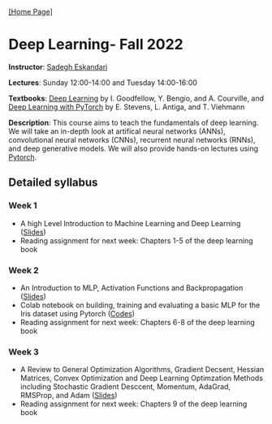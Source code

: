 [[Home Page]](https://sadegh28.github.io/eskandari)  
# Deep Learning- Fall 2022

**Instructor**: [Sadegh Eskandari](https://sadegh28.github.io/eskandari) 

**Lectures**: Sunday 12:00-14:00 and Tuesday 14:00-16:00

**Textbooks**: [Deep Learning](https://www.deeplearningbook.org/) by I. Goodfellow, Y. Bengio, and A. Courville, and [Deep Learning with PyTorch](https://www.manning.com/books/deep-learning-with-pytorch) by E. Stevens, L. Antiga, and T. Viehmann

**Description**: This course aims to teach the fundamentals of deep learning. We will take an in-depth look at artifical neural networks (ANNs), convolutional neural networks (CNNs), recurrent neural networks (RNNs), and deep generative models. We will also provide hands-on lectures using [Pytorch](https://pytorch.org/). 

## Detailed syllabus
### Week 1
* A high Level Introduction to Machine Learning and Deep Learning  ([Slides](Materials/Lecture1(Intro).pdf))
* Reading assignment for next week: Chapters 1-5 of the deep learning book

### Week 2
* An Introduction to MLP, Activation Functions and Backpropagation ([Slides](Materials/Lecture2(MLP).pdf))
* Colab notebook on building, training and evaluating a basic MLP for the Iris dataset using Pytorch ([Codes](Materials/MLP%20for%20Iris(Pytorch).ipynb))
* Reading assignment for next week: Chapters 6-8 of the deep learning book

### Week 3
* A Review to General Optimization Algorithms, Gradient Decsent, Hessian Matrices, Convex Optimization and Deep Learning Optimzation Methods including Stochastic Gradient Desccent, Momentum, AdaGrad, RMSProp, and Adam  ([Slides](Materials/Lecture3%20(Optimization).pdf))
* Reading assignment for next week: Chapters 9 of the deep learning book





